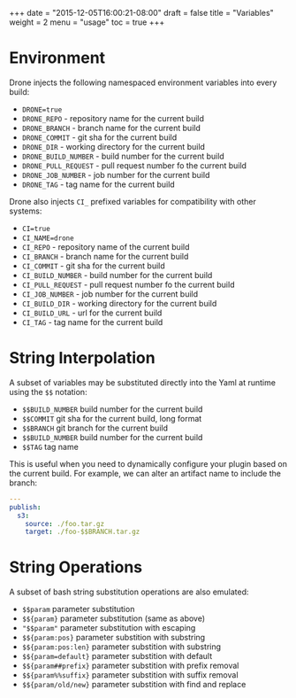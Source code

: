+++
date = "2015-12-05T16:00:21-08:00"
draft = false
title = "Variables"
weight = 2
menu = "usage"
toc = true
+++

# Environment

Drone injects the following namespaced environment variables into every build:

* `DRONE=true`
* `DRONE_REPO` - repository name for the current build
* `DRONE_BRANCH` - branch name for the current build
* `DRONE_COMMIT` - git sha for the current build
* `DRONE_DIR` - working directory for the current build
* `DRONE_BUILD_NUMBER` - build number for the current build
* `DRONE_PULL_REQUEST` - pull request number fo the current build
* `DRONE_JOB_NUMBER` - job number for the current build
* `DRONE_TAG` - tag name for the current build

Drone also injects `CI_` prefixed variables for compatibility with other systems:

* `CI=true`
* `CI_NAME=drone`
* `CI_REPO` - repository name of the current build
* `CI_BRANCH` - branch name for the current build
* `CI_COMMIT` - git sha for the current build
* `CI_BUILD_NUMBER` - build number for the current build
* `CI_PULL_REQUEST` - pull request number fo the current build
* `CI_JOB_NUMBER` - job number for the current build
* `CI_BUILD_DIR` - working directory for the current build
* `CI_BUILD_URL` - url for the current build
* `CI_TAG` - tag name for the current build


# String Interpolation

A subset of variables may be substituted directly into the Yaml at runtime using the `$$` notation:

* `$$BUILD_NUMBER` build number for the current build
* `$$COMMIT` git sha for the current build, long format
* `$$BRANCH` git branch for the current build
* `$$BUILD_NUMBER` build number for the current build
* `$$TAG` tag name

This is useful when you need to dynamically configure your plugin based on the current build. For example, we can alter an artifact name to include the branch:

```yaml
---
publish:
  s3:
    source: ./foo.tar.gz
    target: ./foo-$$BRANCH.tar.gz
```

# String Operations

A subset of bash string substitution operations are also emulated:

* `$$param` parameter substitution
* `$${param}` parameter substitution (same as above)
* `"$$param"` parameter substitution with escaping
* `$${param:pos}` parameter substition with substring
* `$${param:pos:len}` parameter substition with substring
* `$${param=default}` parameter substition with default
* `$${param##prefix}` parameter substition with prefix removal
* `$${param%%suffix}` parameter substition with suffix removal
* `$${param/old/new}` parameter substition with find and replace
